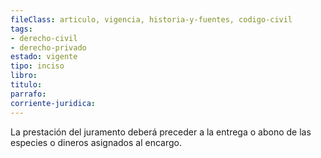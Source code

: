 ```yaml
---
fileClass: articulo, vigencia, historia-y-fuentes, codigo-civil
tags:
- derecho-civil
- derecho-privado
estado: vigente
tipo: inciso
libro:
titulo:
parrafo:
corriente-juridica:
---
```

La prestación del juramento deberá preceder a la entrega o abono de las especies o dineros asignados al encargo.